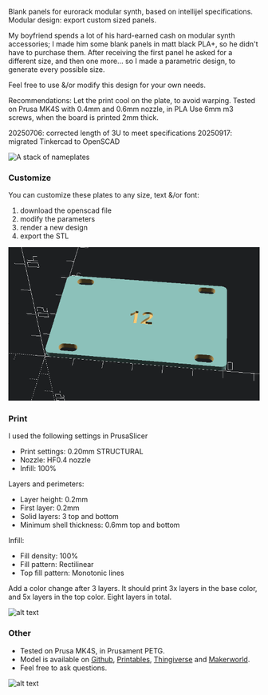 Blank panels for eurorack modular synth, based on intellijel specifications. Modular design: export custom sized panels.

My boyfriend spends a lot of his hard-earned cash on modular synth accessories; I made him some blank panels in matt black PLA+, so he didn't have to purchase them. After receiving the first panel he asked for a different size, and then one more… so I made a parametric design, to generate every possible size.

Feel free to use &/or modify this design for your own needs.

Recommendations:
Let the print cool on the plate, to avoid warping.
Tested on Prusa MK4S with 0.4mm and 0.6mm nozzle, in PLA
Use 6mm m3 screws, when the board is printed 2mm thick.

20250706: corrected length of 3U to meet specifications
20250917: migrated Tinkercad to OpenSCAD




![A stack of nameplates](./pics/IMG_8066.JPEG)

### Customize
You can customize these plates to any size, text &/or font:
1. download the openscad file
2. modify the parameters
3. render a new design
4. export the STL

![Rendered image in OpenSCAD](./pics/OpenSCAD_screen.png)

### Print
I used the following settings in PrusaSlicer

* Print settings: 0.20mm STRUCTURAL
* Nozzle: HF0.4 nozzle
* Infill: 100%

Layers and perimeters:
* Layer height: 0.2mm
* First layer: 0.2mm
* Solid layers: 3 top and bottom
* Minimum shell thickness: 0.6mm top and bottom

Infill:
* Fill density: 100%
* Fill pattern: Rectilinear
* Top fill pattern: Monotonic lines

Add a color change after 3 layers. It should print 3x layers in the base color, and 5x layers in the top color. Eight layers in total.

![alt text](./pics/PrusaSlicer_screen.png)

### Other
* Tested on Prusa MK4S, in Prusament PETG.
* Model is available on [Github](https://github.com/RobotAnna/3D_Designs/tree/main/Nameplate_for_apartment_mailboxes), [Printables](https://www.printables.com/model/1359548-nameplate-for-apartment-mailboxes-parametric), [Thingiverse](https://www.thingiverse.com/thing:todo-broken-link) and [Makerworld](https://makerworld.com/en/models/1705294-nameplate-for-apartment-mailboxes-parametric).
* Feel free to ask questions.

![alt text](./pics/IMG_8080.JPEG)
